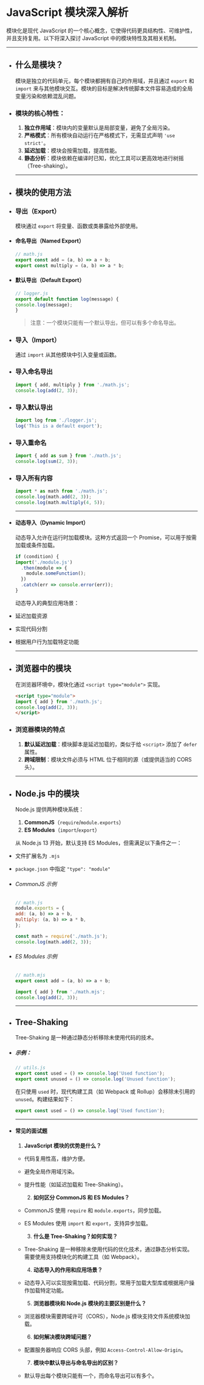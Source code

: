 # JavaScript 模块深入解析

模块化是现代 JavaScript 的一个核心概念，它使得代码更具结构性、可维护性，并且支持复用。以下将深入探讨 JavaScript 中的模块特性及其相关机制。

---
- ## 什么是模块？
  模块是独立的代码单元，每个模块都拥有自己的作用域，并且通过 `export` 和 `import` 来与其他模块交互。模块的目标是解决传统脚本文件容易造成的全局变量污染和依赖混乱问题。
- ### 模块的核心特性：
  1. **独立作用域**：模块内的变量默认是局部变量，避免了全局污染。
  2. **严格模式**：所有模块自动运行在严格模式下，无需显式声明 `'use strict'`。
  3. **延迟加载**：模块会按需加载，提高性能。
  4. **静态分析**：模块依赖在编译时已知，优化工具可以更高效地进行树摇（Tree-shaking）。
  
  ---
- ## 模块的使用方法
- ### 导出（Export）
  模块通过 `export` 将变量、函数或类暴露给外部使用。
- #### 命名导出（Named Export）
  
  ```javascript
  // math.js
  export const add = (a, b) => a + b;
  export const multiply = (a, b) => a * b;
  
  ```
- #### 默认导出（Default Export）
  
  ```javascript
  // logger.js
  export default function log(message) {
  console.log(message);
  }
  
  ```
  
  > 注意：一个模块只能有一个默认导出，但可以有多个命名导出。
- ### 导入（Import）
  通过 `import` 从其他模块中引入变量或函数。
- ### 导入命名导出
  
  ```javascript
  import { add, multiply } from './math.js';
  console.log(add(2, 3));
  
  ```
- ### 导入默认导出
  
  ```javascript
  import log from './logger.js';
  log('This is a default export');
  
  ```
- ### 导入重命名
  
  ```javascript
  import { add as sum } from './math.js';
  console.log(sum(2, 3));
  
  ```
- ### 导入所有内容
  
  ```javascript
  import * as math from './math.js';
  console.log(math.add(2, 3));
  console.log(math.multiply(4, 5));
  
  ```
  
  ---
- #### 动态导入（Dynamic Import）
  动态导入允许在运行时加载模块。这种方式返回一个 Promise，可以用于按需加载或条件加载。
  
  ```javascript
  if (condition) {
  import('./module.js')
    .then(module => {
      module.someFunction();
    })
    .catch(err => console.error(err));
  }
  ```
  
  动态导入的典型应用场景：
- 延迟加载资源
- 实现代码分割
- 根据用户行为加载特定功能
  
  ---
- ## 浏览器中的模块
  
  在浏览器环境中，模块化通过 `<script type="module">` 实现。
  
  ```html
  <script type="module">
  import { add } from './math.js';
  console.log(add(2, 3));
  </script>
  ```
- ### 浏览器模块的特点
  1. **默认延迟加载**：模块脚本是延迟加载的，类似于给 `<script>` 添加了 `defer` 属性。
  2. **跨域限制**：模块文件必须与 HTML 位于相同的源（或提供适当的 CORS 头）。
  
  ---
- ## Node.js 中的模块
  
  Node.js 提供两种模块系统：
  1. **CommonJS**（`require`/`module.exports`）
  2. **ES Modules**（`import`/`export`）
  
  从 Node.js 13 开始，默认支持 ES Modules，但需满足以下条件之一：
- 文件扩展名为 `.mjs`
- `package.json` 中指定 `"type": "module"`
- ###### CommonJS 示例
  
  ```javascript
  // math.js
  module.exports = {
  add: (a, b) => a + b,
  multiply: (a, b) => a * b,
  };
  ```
  
  ```javascript
  const math = require('./math.js');
  console.log(math.add(2, 3));
  ```
- ###### ES Modules 示例
  
  ```javascript
  // math.mjs
  export const add = (a, b) => a + b;
  ```
  
  ```javascript
  import { add } from './math.mjs';
  console.log(add(2, 3));
  ```
  
  ---
- ## Tree-Shaking
  Tree-Shaking 是一种通过静态分析移除未使用代码的技术。
- ##### 示例：
  
  ```javascript
  // utils.js
  export const used = () => console.log('Used function');
  export const unused = () => console.log('Unused function');
  ```
  
  在只使用 `used` 时，现代构建工具（如 Webpack 或 Rollup）会移除未引用的 `unused`。构建结果如下：
  
  ```javascript
  export const used = () => console.log('Used function');
  ```
  
  ---
- #### 常见的面试题
  
  1. **JavaScript 模块的优势是什么？**
	- 代码复用性高，维护方便。
	- 避免全局作用域污染。
	- 提升性能（如延迟加载和 Tree-Shaking）。
	  
	  2. **如何区分 CommonJS 和 ES Modules？**
	- CommonJS 使用 `require` 和 `module.exports`，同步加载。
	- ES Modules 使用 `import` 和 `export`，支持异步加载。
	  
	  3. **什么是 Tree-Shaking？如何实现？**
	- Tree-Shaking 是一种移除未使用代码的优化技术，通过静态分析实现。需要使用支持模块化的构建工具（如 Webpack）。
	  
	  4. **动态导入的作用和应用场景？**
	- 动态导入可以实现按需加载、代码分割，常用于加载大型库或根据用户操作加载特定功能。
	  
	  5. **浏览器模块和 Node.js 模块的主要区别是什么？**
	- 浏览器模块需要跨域许可（CORS），Node.js 模块支持文件系统模块加载。
	  
	  6. **如何解决模块跨域问题？**
	- 配置服务器响应 CORS 头部，例如 `Access-Control-Allow-Origin`。
	  
	  7. **模块中默认导出与命名导出的区别？**
	- 默认导出每个模块只能有一个，而命名导出可以有多个。